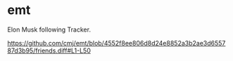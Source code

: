 # emt
Elon Musk following Tracker.

https://github.com/cmj/emt/blob/4552f8ee806d8d24e8852a3b2ae3d655787d3b95/friends.diff#L1-L50
